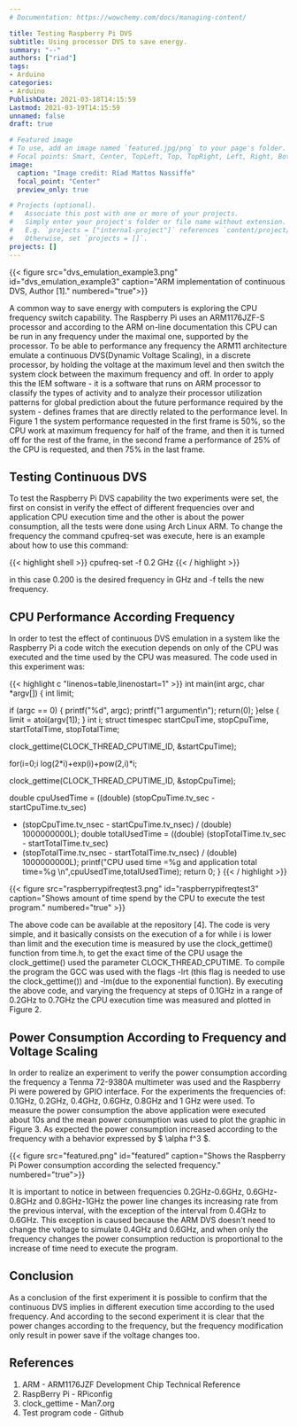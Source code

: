 ```yaml
---
# Documentation: https://wowchemy.com/docs/managing-content/

title: Testing Raspberry Pi DVS 
subtitle: Using processor DVS to save energy.
summary: "--"
authors: ["riad"]
tags:
- Arduino
categories:
- Arduino
PublishDate: 2021-03-18T14:15:59
Lastmod: 2021-03-19T14:15:59
unnamed: false
draft: true

# Featured image
# To use, add an image named `featured.jpg/png` to your page's folder.
# Focal points: Smart, Center, TopLeft, Top, TopRight, Left, Right, BottomLeft, Bottom, BottomRight.
image:
  caption: "Image credit: Ríad Mattos Nassiffe"
  focal_point: "Center"
  preview_only: true

# Projects (optional).
#   Associate this post with one or more of your projects.
#   Simply enter your project's folder or file name without extension.
#   E.g. `projects = ["internal-project"]` references `content/project/deep-learning/index.md`.
#   Otherwise, set `projects = []`.
projects: []
---
```


{{< figure src="dvs_emulation_example3.png" id="dvs_emulation_example3" caption="ARM implementation of continuous DVS, Author [1]." numbered="true">}}

A common way to save energy with computers is exploring the CPU frequency switch capability. The Raspberry Pi uses an  ARM1176JZF-S processor and according to the ARM on-line documentation this CPU can be run in any frequency under the maximal one, supported by the processor. To be able to performance any frequency the ARM11 architecture emulate a continuous DVS(Dynamic Voltage Scaling), in a discrete processor,  by holding the voltage at the maximum level and then switch the system clock between the maximum frequency and off. In order to apply this the IEM software - it is a software that runs on ARM processor to classify the types of activity and to analyze their processor utilization patterns for global prediction about the future performance required by the system - defines frames that are directly related to the performance level. In Figure 1 the system performance requested in the first frame is 50%, so the CPU work at maximum frequency for half of the frame, and then it is turned off for the rest of the frame, in the second frame a performance of 25% of the CPU is requested, and then 75% in the last frame.

## Testing Continuous DVS

To test the Raspberry Pi DVS capability the two experiments were set, the first on consist in verify the effect of different frequencies over and application CPU execution time and the other is about the power consumption, all the tests were done using Arch Linux ARM. To change the frequency the command cpufreq-set was execute, here is an example about how to use this command:

{{< highlight shell >}}
cpufreq-set -f 0.2 GHz
{{< / highlight >}}

in this case 0.200 is the desired frequency in GHz and -f tells the new frequency.

## CPU Performance According Frequency

In order to test the effect of continuous DVS emulation in a system like the Raspberry Pi a code witch the execution depends on only of the CPU was executed and the time used by the CPU was measured. The code used in this experiment was:

{{< highlight c "linenos=table,linenostart=1" >}}
int main(int argc, char *argv[])
{
 int limit;

 if (argc == 0) {
     printf("%d", argc);
     printf("1 argument\n");
     return(0);
 }else {
     limit = atoi(argv[1]);
 }
 int i;
 struct timespec startCpuTime, stopCpuTime, startTotalTime, stopTotalTime;

 clock_gettime(CLOCK_THREAD_CPUTIME_ID, &amp;startCpuTime);

 for(i=0;i
     log(2*i)+exp(i)+pow(2,i)*i;

 clock_gettime(CLOCK_THREAD_CPUTIME_ID, &amp;stopCpuTime);

 double cpuUsedTime = ((double) (stopCpuTime.tv_sec - startCpuTime.tv_sec)
 + (stopCpuTime.tv_nsec - startCpuTime.tv_nsec)
 / (double) 1000000000L);
 double totalUsedTime = ((double) (stopTotalTime.tv_sec - startTotalTime.tv_sec)
 + (stopTotalTime.tv_nsec - startTotalTime.tv_nsec)
 / (double) 1000000000L);
 printf("CPU used time =%g and application total time=%g \n",cpuUsedTime,totalUsedTime);
 return 0;
}
{{< / highlight >}}

{{< figure src="raspberrypifreqtest3.png" id="raspberrypifreqtest3" caption="Shows amount of time spend by the CPU to execute the test program." numbered="true" >}}

The above code can be available at the repository [4]. The code is very simple, and it basically consists on the execution of a for while i is lower than limit and the execution time is measured by use the clock_gettime() function from time.h, to get the exact time of the CPU usage the  clock_gettime() used the parameter CLOCK_THREAD_CPUTIME. To compile the program the GCC was used with the flags -lrt (this flag is needed to use the clock_gettime()) and -lm(due to the exponential function). By executing the above code,  and varying the frequency at steps of 0.1GHz in a range of 0.2GHz to 0.7GHz  the CPU execution time was measured and plotted in  Figure 2.

## Power Consumption According to Frequency and Voltage Scaling

In order to realize an experiment to verify the power consumption according the frequency a Tenma 72-9380A multimeter was used and the Raspberry Pi were powered by GPIO interface. For the experiments the frequencies of: 0.1GHz, 0.2GHz, 0.4GHz, 0.6GHz, 0.8GHz and 1 GHz were used. To measure the power consumption the above application were executed about 10s and the mean power consumption was used to plot the graphic in Figure 3. As expected the power consumption increased according to the frequency with a behavior expressed by $ \alpha f^3 $. 

{{< figure src="featured.png" id="featured" caption="Shows the Raspberry Pi Power consumption according the selected frequency." numbered="true">}}

It is important to notice in between frequencies 0.2GHz-0.6GHz, 0.6GHz-0.8GHz and 0.8GHz-1GHz the power line changes its increasing rate from the previous interval, with the exception of the interval from 0.4GHz to 0.6GHz. This exception is caused because the ARM DVS doesn't need to change the voltage to simulate 0.4GHz and 0.6GHz, and when only the frequency changes the power consumption reduction is proportional to the increase of time need to execute the program.

## Conclusion

As a conclusion of the first experiment it is possible to confirm that the continuous DVS implies in different execution time according to the used frequency. And according to the second experiment it is clear that the power changes according to the frequency, but the frequency modification only result in power save if the voltage changes too.

## References

1. ARM - ARM1176JZF Development Chip Technical Reference
2. RaspBerry Pi - RPiconfig
3. clock_gettime - Man7.org
4. Test program code - Github
